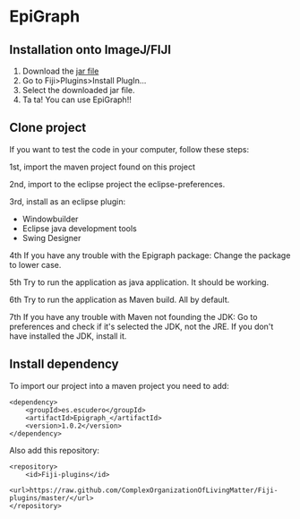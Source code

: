 # EpiGraph

## Installation onto ImageJ/FIJI

1. Download the [jar file](http://bit.ly/2RoVdXt)
2. Go to Fiji>Plugins>Install PlugIn...
3. Select the downloaded jar file.
4. Ta ta! You can use EpiGraph!!

## Clone project

If you want to test the code in your computer, follow these steps:

1st, import the maven project found on this project

2nd, import to the eclipse project the eclipse-preferences.

3rd, install as an eclipse plugin: 
- Windowbuilder
- Eclipse java development tools
- Swing Designer


4th If you have any trouble with the Epigraph package:
Change the package to lower case.

5th Try to run the application as java application. It should be working.

6th Try to run the application as Maven build. All by default.

7th If you have any trouble with Maven not founding the JDK:
Go to preferences and check if it's selected the JDK, not the JRE.
If you don't have installed the JDK, install it.

## Install dependency

To import our project into a maven project you need to add:
```
<dependency>
	<groupId>es.escudero</groupId>
	<artifactId>Epigraph_</artifactId>
	<version>1.0.2</version>
</dependency>
```
	
Also add this repository:
```
<repository>
	<id>Fiji-plugins</id>
	<url>https://raw.github.com/ComplexOrganizationOfLivingMatter/Fiji-plugins/master/</url>
</repository>
```
